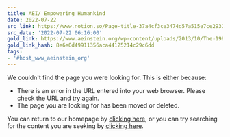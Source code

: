 ```yaml
---
title: AEI/ Empowering Humankind
date: 2022-07-22
src_link: https://www.notion.so/Page-title-37a4cf3ce3474d57a515e7ce2932967c
src_date: '2022-07-22 06:16:00'
gold_link: https://www.aeinstein.org/wp-content/uploads/2013/10/The-198-Methods-of-Nonviolent-Action-Russian-.pdf
gold_link_hash: 8e6e0d49911356aca44125214c29c6dd
tags:
- '#host_www_aeinstein_org'
---
```




We couldn't find the page you were looking for. This is either because:


* There is an error in the URL entered into your web browser. Please check the URL and try again.
* The page you are looking for has been moved or deleted.



 You can return to our homepage by [clicking here](/), or you can try searching for the
 content you are seeking by [clicking here](/search).